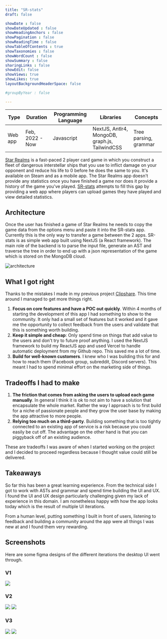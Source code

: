 ```yaml
---
title: "SR-stats"
draft: false

showDate : false
showDateUpdated : false
showHeadingAnchors : false
showPagination : false
showReadingTime : false
showTableOfContents : true
showTaxonomies : false 
showWordCount : false
showSummary : false
sharingLinks : false
showEdit: false
showViews: true
showLikes: true
layoutBackgroundHeaderSpace: false

#groupByYear : false

---
```


<table class="p-4 rounded-md drop-shadow-md dark:bg-blue-900 bg-blue-100">
  <thead>
    <tr>
      <th class="px-4">Type</th>
      <th>Duration</th>
      <th>Programming Language</th>
      <th>Libraries</th>
      <th>Concepts</th>
    </tr>
  </thead>
  <tbody>
    <tr>
      <td class="p-4">Web app</td>
      <td>Feb, 2022 - Now</td>
      <td>Javascript</td>
      <td>NextJS, Antlr4, MongoDB, graph.js, TailwindCSS</td>
      <td>Tree parsing, grammar </td>
    </tr>
  </tbody>
</table>


[Star Realms](https://www.starrealms.com/) is a fast-paced 2 player card game in which you construct a fleet of dangerous interstellar ships that you
use to inflict damage on your opponent and reduce his life to 0 before he does the same to you. It's available on Steam
and as a mobile app.
The Star Realms app doesn't provide any statistics once you have finished a game nor does it provide a history
of the game you've played.
[SR-stats](https://sr-stats.app/) attempts to fill this gap by providing a web app where players can upload games they have played and
view detailed statistics.

## Architecture
Once the user has finished a game of Star Realms he needs to copy the game data from the options menu and paste it
into the SR-stats app. Currently this is the only way to transfer a game between the 2 apps. 
SR-stats is as simple web app built using NextJS (a React framework). The main role of the backend is to
parse the input file, generate an AST and traverse the tree in order to end up with a json representation of the game which is
stored on the MongoDB cloud.

![architecture](/img/arch-srstats.png)

## What I got right

Thanks to the mistakes I made in my previous project [Clipshare](../clipshare/#what-i-got-wrong). This time around
I managed to get more things right.

1. **Focus on core features and have a POC out quickly**. Within 4 months of starting the development of this app I had 
something to show to the community. It only had a small set of features but it worked and it gave me the 
opportunity to collect feedback from the users and validate that this is something worth building.
2. **Keep it simple and cheap**: Only spend time on things that add value to the users and don't try to future
proof anything. I used the NextJS framework to build my ReactJS app and used Vercel to handle automatic deployment from
my Github repo. This saved me a lot of time.
3. **Build for well-known customers**. I knew who I was building this for and how to reach them (Facebook group, subreddit,
Discord servers). This meant I had to spend minimal effort on the marketing side of things.

## Tradeoffs I had to make

1. **The friction that comes from asking the users to upload each game manually**. In general I think it is ok to not aim
to have a solution that encapsulate the whole market. Rather the way I approach is to first build for a niche of passionate
people and they grow the user base by making the app attractive to more people.
2. **Relying too much on a third-party**. Building something that is too tightly connected to an existing app of service is
a risk because you could easily be cut off. The advantage on the other hand is that you can piggyback off of an existing audience.

These are tradeoffs I was aware of when I started working on the project and I decided to proceed regardless because
I thought value could still be delivered.

## Takeaways

So far this has been a great learning experience. From the technical side I got to work with ASTs and grammar and spend time building
the UI and UX. I found the UI and UX design particularly challenging given my lack of experience in this domain. I am nonetheless
happy with how the app looks today which is the result of multiple UI iterations.

From a human level, putting something I built in front of users, listening to feedback and building a community around the app 
were all things I was new at and I found them very rewarding. 

## Screenshots

Here are some figma designs of the different iterations the desktop UI went through.

### V1

<img class="w-1/2" src="sr-stats-desktop-v1.png" />

### V2

<div class="flex flex-row flex-wrap gap-2">
  <img src="sr-stats-desktop-v2-1.png" />
  <img src="sr-stats-desktop-v2-2.png" />
</div>

### V3

<div class="flex flex-row flex-wrap gap-2">
  <img src="sr-stats-desktop-v3-1.png" />
  <img src="sr-stats-desktop-v3-2.png" />
</div>